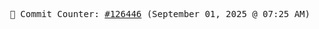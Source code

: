 <p align="center">
    <samp>
        📮 Commit Counter: <a href="https://github.com/Javascript-void0/Javascript-void0/commits/main">#126446</a> (September 01, 2025 @ 07:25 AM)
    </samp>
</p>